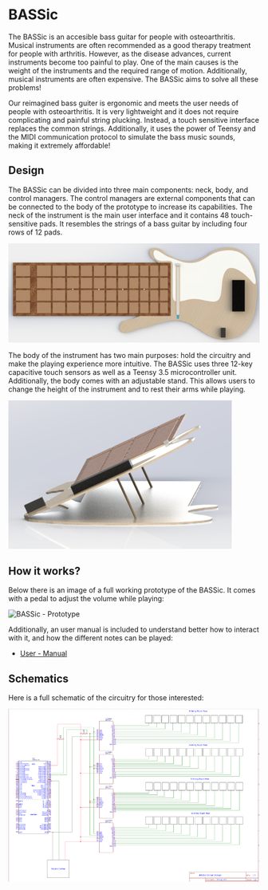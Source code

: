 # BASSic

The BASSic is an accesible bass guitar for people with osteoarthritis. Musical instruments are often recommended as a good therapy treatment for people with arthritis. However, as the disease advances, current instruments become too painful to play. One of the main causes is the weight of the instruments and the required range of motion. Additionally, musical instruments are often expensive. The BASSic aims to solve all these problems!

Our reimagined bass guiter is ergonomic and meets the user needs of people with osteoarthritis. It is very lightweight and it does not require complicating and painful string plucking. Instead, a touch sensitive interface replaces the common strings. Additionally, it uses the power of Teensy and the MIDI communication protocol to simulate the bass music sounds, making it extremely affordable!

## Design

The BASSic can be divided into three main components: neck, body, and control managers. The control managers are external components that can be connected to the body of the prototype to increase its capabilities. The neck of the instrument is the main user interface and it contains 48 touch-sensitive pads. It resembles the strings of a bass guitar by including four rows of 12 pads.  

![BASSic - Top View](final_design_top.PNG)

The body of the instrument has two main purposes: hold the circuitry and make the playing experience more intuitive. The BASSic uses three 12-key capacitive touch sensors as well as a Teensy 3.5 microcontroller unit. Additionally, the body comes with an adjustable stand. This allows users to change the height of the instrument and to rest their arms while playing.

![BASSic - Side View](final_design_side.PNG)


## How it works?

Below there is an image of a full working prototype of the BASSic. It comes with a pedal to adjust the volume while playing:

![BASSic - Prototype](prototype.png)

Additionally, an user manual is included to understand better how to interact with it, and how the different notes can be played:

- [User - Manual](User-Manual.pdf)

## Schematics

Here is a full schematic of the circuitry for those interested:

![BASSic - Schematic](schematic.PNG)
